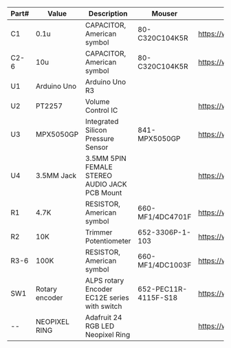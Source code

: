 | Part# | Value          | Description                                  | Mouser               | Amazon                                  |
| ----- | -------------- | -------------------------------------------- | -------------------- | ----------------------------------------|
| C1    | 0.1u           | CAPACITOR, American symbol                   | 80-C320C104K5R       | https://www.amazon.com/dp/B007SVHFXO    |
| C2-6  | 10u            | CAPACITOR, American symbol                   | 80-C320C104K5R       | https://www.amazon.com/dp/B007SVHFXO    |
| U1    | Arduino Uno    | Arduino Uno R3                               |                      |                                         |
| U2    | PT2257         | Volume Control IC                            |                      | https://www.amazon.com/dp/B082FMSNQG    |
| U3    | MPX5050GP      | Integrated Silicon Pressure Sensor           | 841-MPX5050GP        | https://www.amazon.com/dp/B005T5KNDK    |
| U4    | 3.5MM Jack     | 3.5MM 5PIN FEMALE STEREO AUDIO JACK PCB Mount|                      | https://www.amazon.com/dp/B07MVW8PQN    |
| R1    | 4.7K           | RESISTOR, American symbol                    | 660-MF1/4DC4701F     | https://www.amazon.com/dp/B003UC4FSS    |
| R2    | 10K            | Trimmer Potentiometer                        | 652-3306P-1-103      | https://www.amazon.com/dp/B00SWK15KE    |
| R3-6  | 100K           | RESISTOR, American symbol                    | 660-MF1/4DC1003F     | https://www.amazon.com/dp/B003UC4FSS    |
| SW1   | Rotary encoder | ALPS rotary Encoder EC12E series with switch | 652-PEC11R-4115F-S18 | https://www.amazon.com/dp/B0197X1UZY    |
| --    | NEOPIXEL RING  | Adafruit 24 RGB LED Neopixel Ring            |                      | https://www.amazon.com/dp/B00K9M3WXG    |
